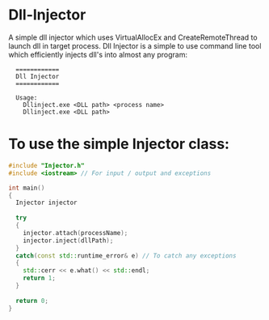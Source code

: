 # Dll-Injector

A simple dll injector which uses VirtualAllocEx and CreateRemoteThread to launch dll in target process. Dll Injector is a simple to use command line tool which efficiently injects dll's into almost any program:

```
  ============
  Dll Injector
  ============

  Usage:
    Dllinject.exe <DLL path> <process name>
    Dllinject.exe <DLL path>
```

# To use the simple Injector class:
   
``` cpp
#include "Injector.h"
#include <iostream> // For input / output and exceptions

int main()
{
  Injector injector
  
  try 
  {
    injector.attach(processName);
    injector.inject(dllPath);
  }
  catch(const std::runtime_error& e) // To catch any exceptions
  {
    std::cerr << e.what() << std::endl;
    return 1;
  }
  
  return 0;
}
```

